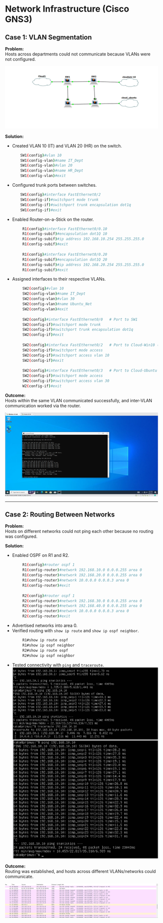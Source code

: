 # Network Infrastructure (Cisco GNS3)

## Case 1: VLAN Segmentation
**Problem:**  
Hosts across departments could not communicate because VLANs were not configured.

![Network Topology](../Screenshots/Step3/network_topology.png)

**Solution:**  
- Created VLAN 10 (IT) and VLAN 20 (HR) on the switch. 
 ```bash
        SW1(config)#vlan 10
        SW1(config-vlan)#name IT_Dept
        SW1(config-vlan)#vlan 20
        SW1(config-vlan)#name HR_Dept
        SW1(config-vlan)#exit
 ```

- Configured trunk ports between switches.  
 ```bash
        SW1(config)#interface FastEthernet0/2 
        SW1(config-if)#switchport mode trunk
        SW1(config-if)#switchport trunk encapsulation dot1q 
        SW1(config-if)#exit
```

- Enabled Router-on-a-Stick on the router.  
```bash
        R1(config)#interface FastEthernet0/0.10 
        R1(config-subif)#encapsulation dot1Q 10
        R1(config-subif)#ip address 192.168.10.254 255.255.255.0 
        R1(config-subif)#exit

        R1(config)#interface FastEthernet0/0.20 
        R1(config-subif)#encapsulation dot1Q 20
        R1(config-subif)#ip address 192.168.20.254 255.255.255.0 
        R1(config-subif)#exit
 ```
    
- Assigned interfaces to their respective VLANs.  
```bash
        SW2(config)#vlan 10
        SW2(config-vlan)#name IT_Dept
        SW2(config-vlan)#vlan 30
        SW2(config-vlan)#name Ubuntu_Net
        SW2(config-vlan)#exit

        SW2(config)#interface FastEthernet0/0   # Port to SW1
        SW2(config-if)#switchport mode trunk
        SW2(config-if)#switchport trunk encapsulation dot1q
        SW2(config-if)#exit

        SW2(config)#interface FastEthernet0/2   # Port to Cloud-Win10 (Windows VM)
        SW2(config-if)#switchport mode access
        SW2(config-if)#switchport access vlan 10
        SW2(config-if)#exit

        SW2(config)#interface FastEthernet0/3   # Port to Cloud-Ubuntu (Ubuntu VM)
        SW2(config-if)#switchport mode access
        SW2(config-if)#switchport access vlan 30
        W2(config-if)#exit
```

**Outcome:**  
Hosts within the same VLAN communicated successfully, and inter-VLAN communication worked via the router.  

![ping windows](../Screenshots/Step3/ping_windows.png)

---

## Case 2: Routing Between Networks
**Problem:**  
Hosts on different networks could not ping each other because no routing was configured.

**Solution:**  
- Enabled OSPF on R1 and R2.  
```bash
        R1(config)#router ospf 1
        R1(config-router)#network 192.168.10.0 0.0.0.255 area 0
        R1(config-router)#network 192.168.20.0 0.0.0.255 area 0
        R1(config-router)#network 10.0.0.0 0.0.0.3 area 0
        R1(config-router)#exit

        R2(config)#router ospf 1
        R2(config-router)#network 192.168.30.0 0.0.0.255 area 0
        R2(config-router)#network 192.168.40.0 0.0.0.255 area 0
        R2(config-router)#network 10.0.0.0 0.0.0.3 area 0
        R2(config-router)#exit
```
- Advertised networks into area 0.  
- Verified routing with `show ip route` and `show ip ospf neighbor`.  
```bash
        R1#show ip route ospf
        R1#show ip ospf neighbor
        R2#show ip route ospf
        R2#show ip ospf neighbor
```
- Tested connectivity with `ping` and `traceroute`.  
![ping ubuntu](../Screenshots/Step3/ping_ubuntu.png)
![ping ubuntu to windows](../Screenshots/Step3/ping_ubuntu_to_windows.png)

**Outcome:**  
Routing was established, and hosts across different VLANs/networks could communicate.  

![Wireshark Capture](../Screenshots/Step3/wireshark_capture.png)
